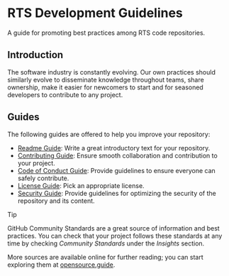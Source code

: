 # RTS Development Guidelines

A guide for promoting best practices among RTS code repositories.

## Introduction

The software industry is constantly evolving. Our own practices should similarly evolve to
disseminate knowledge throughout teams, share ownership, make it easier for newcomers to start and
for seasoned developers to contribute to any project.

## Guides

The following guides are offered to help you improve your repository:

- [Readme Guide](./guides/README_GUIDE.md): Write a great introductory text for your repository.
- [Contributing Guide](./guides/CONTRIBUTING_GUIDE.md): Ensure smooth collaboration and
  contribution to your project.
- [Code of Conduct Guide](./guides/CODE_OF_CONDUCT_GUIDE.md): Provide guidelines to ensure
  everyone can safely contribute.
- [License Guide](./guides/LICENSE_GUIDE.md): Pick an appropriate license.
- [Security Guide](./guides/SECURITY_GUIDE.md): Provide guidelines for optimizing the security of
  the repository and its content.

> [!TIP]
> GitHub Community Standards are a great source of information and best practices. You can check
> that your project follows these standards at any time by checking _Community Standards_ under the
_Insights_ section.

More sources are available online for further reading; you can start exploring them
at [opensource.guide](https://opensource.guide/).

[open-issues]: https://github.com/SRGSSR/rts-development-guidelines/issues/new

[submit-pr]: https://github.com/SRGSSR/rts-development-guidelines/compare

[discussions]: https://github.com/SRGSSR/rts-development-guidelines/discussions
